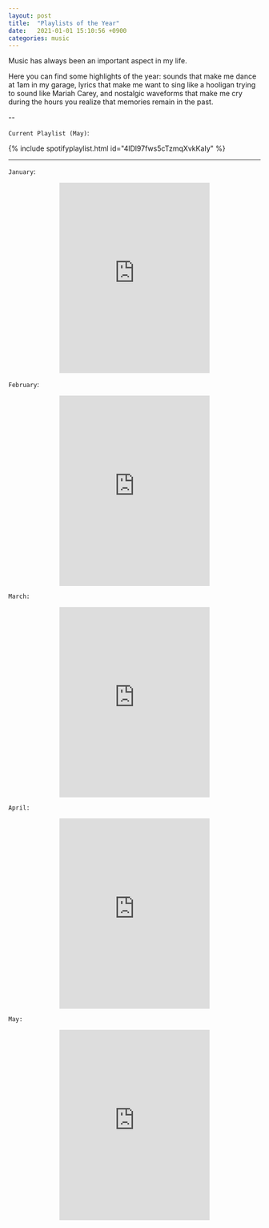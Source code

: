```yaml
---
layout: post
title:  "Playlists of the Year"
date:   2021-01-01 15:10:56 +0900
categories: music
---
```


Music has always been an important aspect in my life. 

Here you can find some highlights of the year: sounds that make me dance at 1am in my garage, lyrics that make me want to sing like a hooligan trying to sound like Mariah Carey, and nostalgic waveforms that make me cry during the hours you realize that memories remain in the past.

<!-- more -->

--

`Current Playlist (May)`: 

{% include spotifyplaylist.html id="4lDl97fws5cTzmqXvkKaIy" %}



---

`January`: 

<center><iframe src="https://open.spotify.com/embed/playlist/2IRhy7qwUArIQgqWbYZntv" width="300" height="380" frameborder="0" allowtransparency="true" allow="encrypted-media"></iframe></center>

`February`: 

<center><iframe src="https://open.spotify.com/embed/playlist/2f05BsGICIClV9pI0qLbuD" width="300" height="380" frameborder="0" allowtransparency="true" allow="encrypted-media"></iframe></center>

`March:`

<center><iframe src="https://open.spotify.com/embed/playlist/1uaEumdPBKS5DbV8Dzv8hv" width="300" height="380" frameborder="0" allowtransparency="true" allow="encrypted-media"></iframe></center>

`April:`

<center><iframe src="https://open.spotify.com/embed/playlist/07BBEm8xUcAjjYHmwsol3h" width="300" height="380" frameborder="0" allowtransparency="true" allow="encrypted-media"></iframe></center>

`May:`

<center><iframe src="https://open.spotify.com/embed/playlist/4lDl97fws5cTzmqXvkKaIy" width="300" height="380" frameborder="0" allowtransparency="true" allow="encrypted-media"></iframe></center>